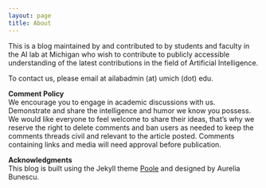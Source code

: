 ```yaml
---
layout: page
title: About
---
```



This is a blog maintained by and contributed to by students and faculty in the AI lab at Michigan who wish to contribute to publicly accessible understanding of the latest contributions in the field of Artificial Intelligence.

To contact us, please email at ailabadmin (at) umich (dot) edu.

<b>Comment Policy</b> <br/>
We encourage you to engage in academic discussions with us. Demonstrate and share the intelligence and humor we know you possess. We would like everyone to feel welcome to share their ideas, that’s why we reserve the right to delete comments and ban users as needed to keep the comments threads civil and relevant to the article posted. Comments containing links and media will need approval before publication.


<b>Acknowledgments</b> <br/>
This blog is built using the Jekyll theme <a href="https://github.com/poole/poole">Poole</a> and designed by Aurelia Bunescu.

